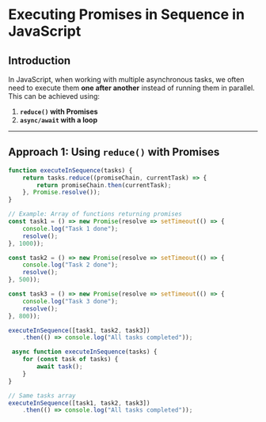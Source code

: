 # **Executing Promises in Sequence in JavaScript**

## **Introduction**
In JavaScript, when working with multiple asynchronous tasks, we often need to execute them **one after another** instead of running them in parallel.  
This can be achieved using:

1. **`reduce()` with Promises**
2. **`async/await` with a loop**

---

## **Approach 1: Using `reduce()` with Promises**

```javascript
function executeInSequence(tasks) {
    return tasks.reduce((promiseChain, currentTask) => {
        return promiseChain.then(currentTask);
    }, Promise.resolve());
}

// Example: Array of functions returning promises
const task1 = () => new Promise(resolve => setTimeout(() => { 
    console.log("Task 1 done"); 
    resolve(); 
}, 1000));

const task2 = () => new Promise(resolve => setTimeout(() => { 
    console.log("Task 2 done"); 
    resolve(); 
}, 500));

const task3 = () => new Promise(resolve => setTimeout(() => { 
    console.log("Task 3 done"); 
    resolve(); 
}, 800));

executeInSequence([task1, task2, task3])
    .then(() => console.log("All tasks completed"));
```


```javascript
 async function executeInSequence(tasks) {
    for (const task of tasks) {
        await task();
    }
}

// Same tasks array
executeInSequence([task1, task2, task3])
    .then(() => console.log("All tasks completed"));


